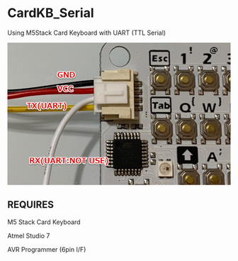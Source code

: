 # CardKB_Serial

Using M5Stack Card Keyboard with UART (TTL Serial)

![Image](https://github.com/jmio/CardKB_Serial/blob/main/CardKeyboard_UART_Pinout.jpg)

## REQUIRES

M5 Stack Card Keyboard

Atmel Studio 7

AVR Programmer (6pin I/F)
